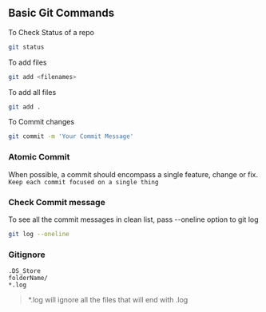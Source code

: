 ## Basic Git Commands

To Check Status of a repo
```bash
git status
```
To add files
```bash
git add <filenames>
```
To add all files
```bash
git add .
```

To Commit changes

```bash
git commit -m 'Your Commit Message'
```

### Atomic Commit

When possible, a commit should encompass a single feature, change or fix.
`Keep each commit focused on a single thing`


### Check Commit message

To see all the commit messages in clean list, pass --oneline option to git log

```bash
git log --oneline
```


### Gitignore

```gitignore
.DS_Store
folderName/
*.log
```

> *.log will ignore all the files that will end with .log